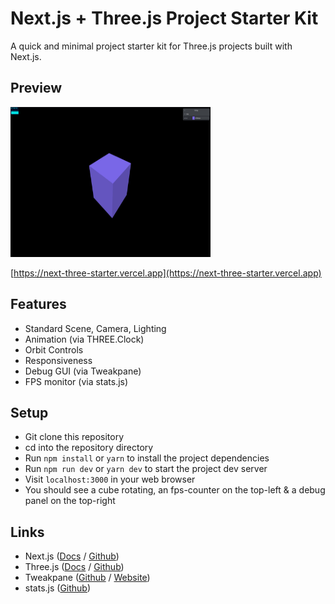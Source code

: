 # Next.js + Three.js Project Starter Kit

A quick and minimal project starter kit for Three.js projects built with Next.js.

## Preview

<img src="./preview.png" width="320" height="240" />

[https://next-three-starter.vercel.app](https://next-three-starter.vercel.app)

## Features

- Standard Scene, Camera, Lighting
- Animation (via THREE.Clock)
- Orbit Controls
- Responsiveness
- Debug GUI (via Tweakpane)
- FPS monitor (via stats.js)

## Setup

- Git clone this repository
- cd into the repository directory
- Run `npm install` or `yarn` to install the project dependencies
- Run `npm run dev` or `yarn dev` to start the project dev server
- Visit `localhost:3000` in your web browser
- You should see a cube rotating, an fps-counter on the top-left & a debug panel on the top-right

## Links

- Next.js ([Docs](https://nextjs.org/docs/getting-started) / [Github](https://github.com/vercel/next.js))
- Three.js ([Docs](https://threejs.org/docs/index.html#manual/en/introduction/Creating-a-scene) / [Github](https://github.com/mrdoob/three.js/))
- Tweakpane ([Github](https://github.com/cocopon/tweakpane) / [Website](https://cocopon.github.io/tweakpane/))
- stats.js ([Github](https://github.com/mrdoob/stats.js/))
